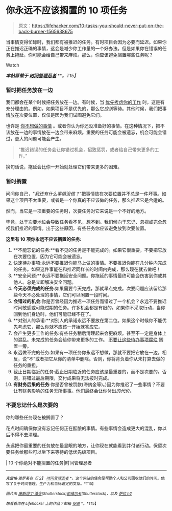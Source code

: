 # 你永远不应该搁置的 10 项任务

> 原文：<https://lifehacker.com/10-tasks-you-should-never-put-on-the-back-burner-1565638675>

当事情变得忙碌时，我们都有被推迟的任务。有时项目会因为必要而延迟。如果你正在推迟正确的事情，这会是减少你工作量的一个好办法。但是如果你在错误的任务上拖延，你可能会给自己带来麻烦。那么，你应该避免搁置哪些任务呢？

Watch

***本帖原载于*** [***时间管理忍者***](http://timemanagementninja.com/2014/04/10-tasks-you-should-never-put-on-the-back-burner/) ***。*T15】**

### 暂时把任务放在一边

我们都会在某个时候把任务放在一边。有时候，当 [优先考虑你的工作](http://lifehacker.com/how-to-prioritize-when-everything-is-important-5877111) 时，这是有充分理由的。例如，如果项目不是优先的，那么它*应该*等待。其他时候，我们把事情放在次要位置，仅仅是因为我们试图避免它们。

也许是 [你不想做的事情](http://timemanagementninja.com/2012/06/doing-the-tasks-you-hate-even-when-you-dont-want-to/) 。或者你认为你还没准备好的事情。在这种情况下，把不该放在一边的事情放在一边会带来麻烦。重要的任务可能会被遗忘，机会可能会错过，更大的问题可能会产生。

> “推迟错误的任务会让你错过机会，招致惩罚，或者给自己带来更多的工作。”

换句话说，拖延会比你一开始就处理它们带来更多的困难。

### 暂时搁置

问问你自己，"*我还有什么事情没做？*“把事情放在次要位置并不总是一件坏事。如果这个项目不太重要，或者是一个你真的不应该做的任务，那么推迟它是合适的。

然而，当它是一项重要的任务时，次要任务对它来说是一个不好的地方。

毕竟，处于次要地位会导致任务看不见，想不到。我们倾向于忘记、忽视或完全忽视我们推迟的事情。出于这些原因，有些任务你应该避免放到次要位置。

**这里有 10 项你永远不应该搁置的任务:**

1.  **不能忘记的任务:**看不见的任务是不能完成的。如果它很重要，不要把它放在次要位置，因为它可能会被遗忘。
2.  快速待办事项:永远不要推迟你能马上做的事情。不要推迟你能在几分钟内完成的任务。如果这件事能在和推迟同样长的时间内完成，那么现在就去做吧！
3.  **安全问题:**永远不要拖延安全问题。你拖延的事情最终可能会伤害到你或其他人。总是立即解决安全问题。
4.  **今天必须完成的任务**:如果需要今天完成，那就早点完成。次要问题应该留给那些今天不必处理的事情，它们可以闲置一段时间。
5.  **会错过的机会**:你是否曾经因为推迟一项任务而错过了一个机会？永远不要推迟时间敏感或可能过期的任务。许多机会都是有限的。如果你不采取行动，当你回到他们身边时，他们可能已经不在了。
6.  **对别人的承诺:**对别人的承诺永远不要放在第二位。如果这个时候你不能优先考虑它，那么你就不应该一开始就答应它。
7.  会产生更多工作的任务:有些任务稍后清理起来会更麻烦。甚至不一定是身体上的混乱。未完成的任务会给你带来更多的工作。 [不要让这些待办事项腐烂](http://timemanagementninja.com/2009/09/tasks-undone-create-more-work/) 搁置一旁。
8.  永远做不完的任务:如果有一项任务你永远不想做，那就不要把它放在一边。相反，说“不”或者把它从你的清单中删除。否则，你将背负着你从未打算去做的任务的重担。
9.  截止日期临近的任务:截止日期临近的任务应该是最重要的，而不是次要的。否则，将错过最后期限，交付成果将无法按时完成。
10.  **有财务后果的任务**:你是否曾被罚款(滞纳金等)。)因为你推迟了一些事情？不要让有财务影响的任务无所事事。他们最终会让你付出*的代价。*

### 不要忘记什么是次要的

你的哪些任务现在被搁置了？

花点时间确保你没有忘记任何正在酝酿的事情。有些事情会造成更大的混乱，你以后不得不去清理。

永远把你最重要的任务放在最显眼的地方，让你现在就能看到并付诸行动。保留次要任务给那些可以坐下来等待的低优先级项目。

| 10 个你绝对不能搁置的任务|时间管理忍者

* * *

<small>*克雷格·雅罗著有《T2】*</small> [<small>*时间管理忍者*</small>](http://timemanagementninja.com/) <small>*。这个网站的使命是帮助个人和公司回收他们的时间。他写了关于时间管理、生产力和目标设定的文章。*T15】</small>

<small>*图片由*</small> [<small>*康斯坦丁·潘金*</small>](http://www.shutterstock.com/pic.mhtml?id=133376546&src=id)<small>*(Shutterstock)*</small>[<small>*帕维尔·K*</small>](http://www.shutterstock.com/pic.mhtml?id=143388661&src=id)<small>*(Shutterstock)，以及*</small> [<small>*萨拉 h2*</small>](http://www.shutterstock.com/pic.mhtml?id=91621580&src=id)

<small>*想看看你在 Lifehacker 上的作品？邮箱*</small> [<small>*安迪*</small>](mailto:andy@lifehacker.com) <small>*。*T15】</small>